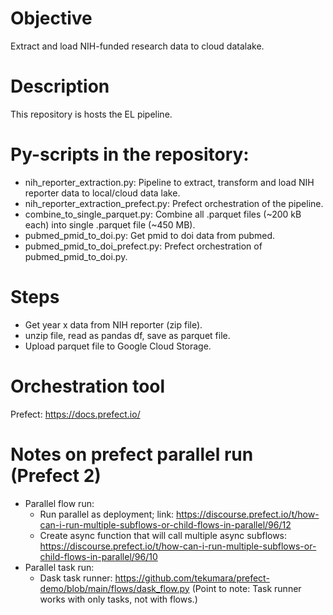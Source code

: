 # Objective
Extract and load NIH-funded research data to cloud datalake.

# Description
This repository is hosts the EL pipeline.

# Py-scripts in the repository:

* nih_reporter_extraction.py: Pipeline to extract, transform and load NIH reporter data to local/cloud data lake.
* nih_reporter_extraction_prefect.py: Prefect orchestration of the pipeline.
* combine_to_single_parquet.py: Combine all .parquet files (~200 kB each) into single .parquet file (~450 MB).
* pubmed_pmid_to_doi.py: Get pmid to doi data from pubmed.
* pubmed_pmid_to_doi_prefect.py: Prefect orchestration of pubmed_pmid_to_doi.py.

# Steps
* Get year x data from NIH reporter (zip file).
* unzip file, read as pandas df, save as parquet file.
* Upload parquet file to Google Cloud Storage.

# Orchestration tool

Prefect: https://docs.prefect.io/

# Notes on prefect parallel run (Prefect 2)

* Parallel flow run:
    * Run parallel as deployment; link: https://discourse.prefect.io/t/how-can-i-run-multiple-subflows-or-child-flows-in-parallel/96/12
    * Create async function that will call multiple async subflows: https://discourse.prefect.io/t/how-can-i-run-multiple-subflows-or-child-flows-in-parallel/96/10
* Parallel task run:
    * Dask task runner: https://github.com/tekumara/prefect-demo/blob/main/flows/dask_flow.py (Point to note: Task runner works with only tasks, not with flows.)

